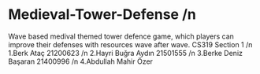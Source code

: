 # Medieval-Tower-Defense /n
Wave based medival themed tower defence game, which players can improve their defenses with resources wave after wave.
CS319 Section 1 /n
1.Berk Ataç 21200623 /n
2.Hayri Buğra Aydın 21501555 /n
3.Berke Deniz Başaran 21400996 /n
4.Abdullah Mahir Özer
